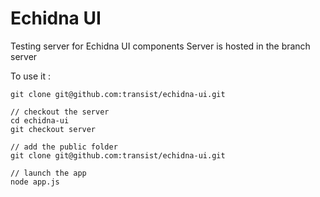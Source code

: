 # Echidna UI

Testing server for  Echidna UI components
Server is hosted in the branch server

To use it :

    git clone git@github.com:transist/echidna-ui.git
    
    // checkout the server
    cd echidna-ui
    git checkout server

    // add the public folder
    git clone git@github.com:transist/echidna-ui.git

    // launch the app
    node app.js